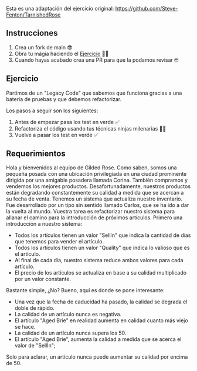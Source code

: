 Esta es una adaptación del ejercicio original: https://github.com/Steve-Fenton/TarnishedRose

## Instrucciones

1. Crea un fork de main 😎
2. Obra tu mágia haciendo el [Ejercicio](#ejercicio) 👨‍💻
3. Cuando hayas acabado crea una PR para que la podamos revisar 🤓

## <a name="ejercicio"></a> Ejercicio

Partimos de un "Legacy Code" que sabemos que funciona gracias a una bateria de pruebas y que debemos refactorizar.

Los pasos a seguir son los siguientes:
1. Antes de empezar pasa los test en verde ✅
2. Refactoriza el código usando tus técnicas ninjas milenarias 🐱‍👤 
3. Vuelve a pasar los test en verde ✅

## Requerimientos

Hola y bienvenidos al equipo de Gilded Rose. Como saben, somos una pequeña posada con una ubicación privilegiada en una ciudad prominente dirigida por una amigable posadera llamada Corina. También compramos y vendemos los mejores productos. Desafortunadamente, nuestros productos están degradando constantemente su calidad a medida que se acercan a su fecha de venta. Tenemos un sistema que actualiza nuestro inventario. Fue desarrollado por un tipo sin sentido llamado Carlos, que se ha ido a dar la vuelta al mundo. Vuestra tarea es refactorizar nuestro sistema para allanar el camino para la introducción de próximos artículos. Primero una introducción a nuestro sistema:

- Todos los artículos tienen un valor "SellIn" que indica la cantidad de días que tenemos para vender el artículo.
- Todos los artículos tienen un valor "Quality" que indica lo valioso que es el artículo.
- Al final de cada día, nuestro sistema reduce ambos valores para cada artículo.
- El precio de los artículos se actualiza en base a su calidad multiplicado por un valor constante.

Bastante simple, ¿No? Bueno, aquí es donde se pone interesante:

 - Una vez que la fecha de caducidad ha pasado, la calidad se degrada el doble de rápido.
 - La calidad de un artículo nunca es negativa.
 - El artículo "Aged Brie" en realidad aumenta en calidad cuanto más viejo se hace.
 - La calidad de un artículo nunca supera los 50.
 - El artículo "Aged Brie", aumenta la calidad a medida que se acerca el valor de "SellIn";

Solo para aclarar, un artículo nunca puede aumentar su calidad por encima de 50.
